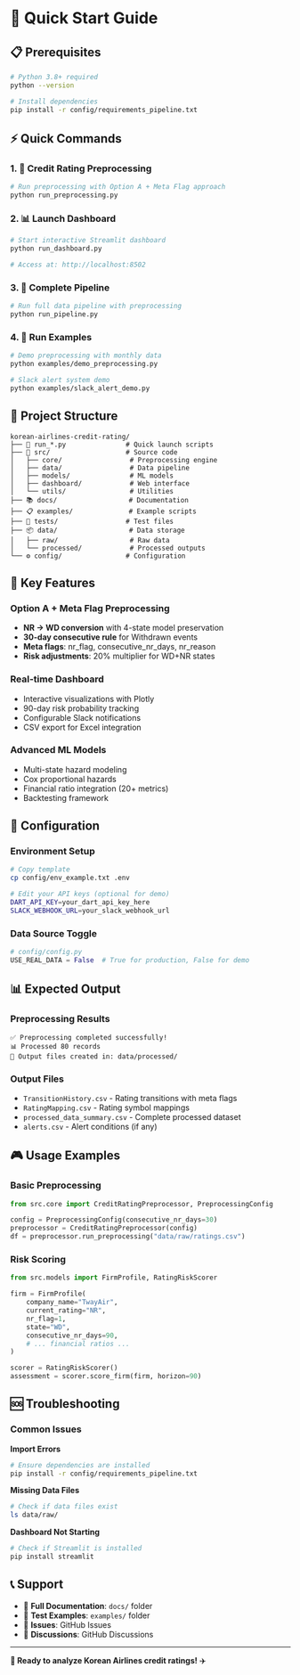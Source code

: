 # 🚀 Quick Start Guide

## 📋 Prerequisites

```bash
# Python 3.8+ required
python --version

# Install dependencies
pip install -r config/requirements_pipeline.txt
```

## ⚡ Quick Commands

### 1. 🔧 Credit Rating Preprocessing
```bash
# Run preprocessing with Option A + Meta Flag approach
python run_preprocessing.py
```

### 2. 📊 Launch Dashboard
```bash
# Start interactive Streamlit dashboard
python run_dashboard.py

# Access at: http://localhost:8502
```

### 3. 🚀 Complete Pipeline
```bash
# Run full data pipeline with preprocessing
python run_pipeline.py
```

### 4. 🧪 Run Examples
```bash
# Demo preprocessing with monthly data
python examples/demo_preprocessing.py

# Slack alert system demo
python examples/slack_alert_demo.py
```

## 📁 Project Structure

```
korean-airlines-credit-rating/
├── 🚀 run_*.py               # Quick launch scripts
├── 📁 src/                   # Source code
│   ├── core/                 # Preprocessing engine
│   ├── data/                 # Data pipeline
│   ├── models/               # ML models
│   ├── dashboard/            # Web interface
│   └── utils/                # Utilities
├── 📚 docs/                  # Documentation
├── 📋 examples/              # Example scripts
├── 🧪 tests/                 # Test files
├── 📦 data/                  # Data storage
│   ├── raw/                  # Raw data
│   └── processed/            # Processed outputs
└── ⚙️ config/                # Configuration
```

## 🎯 Key Features

### Option A + Meta Flag Preprocessing
- **NR → WD conversion** with 4-state model preservation
- **30-day consecutive rule** for Withdrawn events
- **Meta flags**: nr_flag, consecutive_nr_days, nr_reason
- **Risk adjustments**: 20% multiplier for WD+NR states

### Real-time Dashboard
- Interactive visualizations with Plotly
- 90-day risk probability tracking
- Configurable Slack notifications
- CSV export for Excel integration

### Advanced ML Models
- Multi-state hazard modeling
- Cox proportional hazards
- Financial ratio integration (20+ metrics)
- Backtesting framework

## 🔧 Configuration

### Environment Setup
```bash
# Copy template
cp config/env_example.txt .env

# Edit your API keys (optional for demo)
DART_API_KEY=your_dart_api_key_here
SLACK_WEBHOOK_URL=your_slack_webhook_url
```

### Data Source Toggle
```python
# config/config.py
USE_REAL_DATA = False  # True for production, False for demo
```

## 📊 Expected Output

### Preprocessing Results
```
✅ Preprocessing completed successfully!
📊 Processed 80 records
📁 Output files created in: data/processed/
```

### Output Files
- `TransitionHistory.csv` - Rating transitions with meta flags
- `RatingMapping.csv` - Rating symbol mappings
- `processed_data_summary.csv` - Complete processed dataset
- `alerts.csv` - Alert conditions (if any)

## 🎮 Usage Examples

### Basic Preprocessing
```python
from src.core import CreditRatingPreprocessor, PreprocessingConfig

config = PreprocessingConfig(consecutive_nr_days=30)
preprocessor = CreditRatingPreprocessor(config)
df = preprocessor.run_preprocessing("data/raw/ratings.csv")
```

### Risk Scoring
```python
from src.models import FirmProfile, RatingRiskScorer

firm = FirmProfile(
    company_name="TwayAir",
    current_rating="NR",
    nr_flag=1,
    state="WD",
    consecutive_nr_days=90,
    # ... financial ratios ...
)

scorer = RatingRiskScorer()
assessment = scorer.score_firm(firm, horizon=90)
```

## 🆘 Troubleshooting

### Common Issues

**Import Errors**
```bash
# Ensure dependencies are installed
pip install -r config/requirements_pipeline.txt
```

**Missing Data Files**
```bash
# Check if data files exist
ls data/raw/
```

**Dashboard Not Starting**
```bash
# Check if Streamlit is installed
pip install streamlit
```

## 📞 Support

- 📖 **Full Documentation**: `docs/` folder
- 🧪 **Test Examples**: `examples/` folder
- 🐛 **Issues**: GitHub Issues
- 💬 **Discussions**: GitHub Discussions

---

**🎉 Ready to analyze Korean Airlines credit ratings!** ✈️